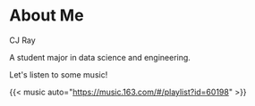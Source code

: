 # About Me

CJ Ray

A student major in data science and engineering.

Let's listen to some music!

{{< music auto="https://music.163.com/#/playlist?id=60198" >}}
